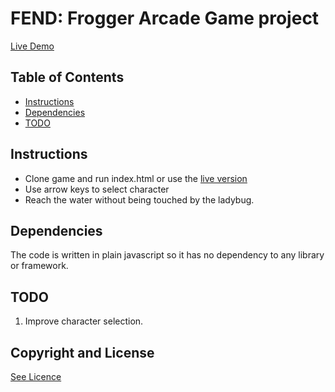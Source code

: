 # FEND: Frogger Arcade Game project


[Live Demo](https://rosus89.github.io/Arcade-Game/)

## Table of Contents

* [Instructions](#instructions)
* [Dependencies](#dependencies)
* [TODO](#todo)

## Instructions

* Clone game and run index.html or use the [live version](https://rosus89.github.io/Arcade-Game/)
* Use arrow keys to select character 
* Reach the water without being touched by the ladybug.

## Dependencies

The code is written in plain javascript so it has no dependency to any library or framework.


## TODO

1. Improve character selection.

## Copyright and License

[See Licence](https://opensource.org/licenses/MIT)
